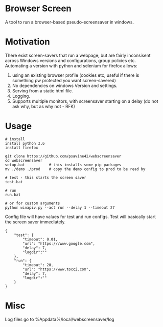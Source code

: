 # Browser Screen

A tool to run a browser-based pseudo-screensaver in windows. 

# Motivation

There exist screen-savers that run a webpage, but are fairly inconsisent across Windows versions and configurations, group policies etc.
Automating a version with python and selenium for firefox allows:
1) using an existing browser profile (cookies etc, useful if there is something pw protected you want screen-savered)
2) No dependencies on windows Version and settings.
3) Serving from a static html file. 
4) Logging.
5) Supports multiple monitors, with screensaver starting on a delay (do not ask why, but as why not - RFK)

# Usage 

    # install
    install python 3.6
    install firefox

    git clone https://github.com/psavine42/webscreensaver
    cd webscreensaver
    setup.bat           # this installs some pip packages
    mv ./demo ./prod    # copy the demo config to prod to be read by 
    
    # test - this starts the screen saver 
    test.bat

    # run 
    run.bat 
    
    # or for custom arguments
    python winapiv.py --act run --delay 1 --timeout 27

Config file will have values for test and run configs. Test will basically start the screen saver immediately. 

    {
        "test": {
            "timeout": 0.01,
            "url": "https:///www.google.com",
            "delay": 7,
            "logdir":""
        },
        "run": {
            "timeout": 20,
            "url": "https://www.tocci.com",
            "delay": 7,
            "logdir":""
        }
    }

# Misc
Log files go to %Appdata%/local/webscreensaver/log

